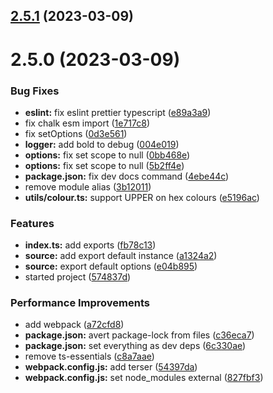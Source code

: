 

## [2.5.1](https://github.com/euberdeveloper/euberlog/compare/v2.5.0...v2.5.1) (2023-03-09)

# 2.5.0 (2023-03-09)


### Bug Fixes

* **eslint:** fix eslint prettier typescript ([e89a3a9](https://github.com/euberdeveloper/euberlog/commit/e89a3a92b87ef953da814a3ef7f2ef516240f7b0))
* fix chalk esm import ([1e717c8](https://github.com/euberdeveloper/euberlog/commit/1e717c83fd3670982d8c8722800cda463bd2e96a))
* fix setOptions ([0d3e561](https://github.com/euberdeveloper/euberlog/commit/0d3e561165e7e51f8214a15569efb41b732d3da9))
* **logger:** add bold to debug ([004e019](https://github.com/euberdeveloper/euberlog/commit/004e019495d64ad1cfe8d27ca774bf18f6cc0388))
* **options:** fix set scope to null ([0bb468e](https://github.com/euberdeveloper/euberlog/commit/0bb468e6cf5b17ddf3da459bead001af5b49d694))
* **options:** fix set scope to null ([5b2ff4e](https://github.com/euberdeveloper/euberlog/commit/5b2ff4e79ef34dd1c83e01705c19244b7d168af5))
* **package.json:** fix dev docs command ([4ebe44c](https://github.com/euberdeveloper/euberlog/commit/4ebe44cd74d10f3519584ffe51772916a2e9f7cf))
* remove module alias ([3b12011](https://github.com/euberdeveloper/euberlog/commit/3b12011cca54393f81d2c1ba115a1bbf0870031d))
* **utils/colour.ts:** support UPPER on hex colours ([e5196ac](https://github.com/euberdeveloper/euberlog/commit/e5196acf4e319ef4aea23e273671ee89a03afc84))


### Features

* **index.ts:** add exports ([fb78c13](https://github.com/euberdeveloper/euberlog/commit/fb78c1380da4ed994063894804e786008bc03abd))
* **source:** add export default instance ([a1324a2](https://github.com/euberdeveloper/euberlog/commit/a1324a29ab50090cb4dfa9c4532a5a1529bcad5e))
* **source:** export default options ([e04b895](https://github.com/euberdeveloper/euberlog/commit/e04b895d2f0ffbbf3d35a5a9c5dd3d378047b9fb))
* started project ([574837d](https://github.com/euberdeveloper/euberlog/commit/574837dc8c3cb9f98b4c71ee9a57c15554a7c243))


### Performance Improvements

* add webpack ([a72cfd8](https://github.com/euberdeveloper/euberlog/commit/a72cfd879067f7c0eb08a50037635190d7a6ee60))
* **package.json:** avert package-lock from files ([c36eca7](https://github.com/euberdeveloper/euberlog/commit/c36eca7cd2e446494e57d2823fd3debcbfaf2864))
* **package.json:** set everything as dev deps ([6c330ae](https://github.com/euberdeveloper/euberlog/commit/6c330aee7a9d6d4145f52403d0f4274373559ad5))
* remove ts-essentials ([c8a7aae](https://github.com/euberdeveloper/euberlog/commit/c8a7aae6e22c18f4856ae88b89fbe3d8e1ffbbf1))
* **webpack.config.js:** add terser ([54397da](https://github.com/euberdeveloper/euberlog/commit/54397da1874bd9e1e5337cfd7ac13feb098fa62c))
* **webpack.config.js:** set node_modules external ([827fbf3](https://github.com/euberdeveloper/euberlog/commit/827fbf32217b7b3babb0e16418625d4f34b0dac2))